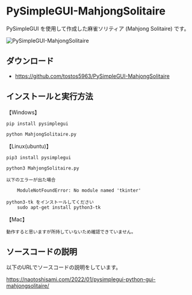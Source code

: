 # PySimpleGUI-MahjongSolitaire

PySimpleGUI を使用して作成した麻雀ソリティア (Mahjong Solitaire) です。

![PySimpleGUI-MahjongSolitaire](https://user-images.githubusercontent.com/15520094/148734686-e07e6349-84d2-459e-a348-17299d092485.gif)

ダウンロード
------------

* https://github.com/tostos5963/PySimpleGUI-MahjongSolitaire


インストールと実行方法
----------------------

【Windows】

    pip install pysimplegui

    python MahjongSolitaire.py

【Linux(ubuntu)】

    pip3 install pysimplegui

    python3 MahjongSolitaire.py

    以下のエラーが出た場合    

        ModuleNotFoundError: No module named 'tkinter'

    python3-tk をインストールしてください
        sudo apt-get install python3-tk

【Mac】

    動作すると思いますが所持していないため確認できていません。

ソースコードの説明
------------------
以下のURLでソースコードの説明をしています。

https://naotoshisami.com/2022/01/pysimplegui-python-gui-mahjongsolitaire/


